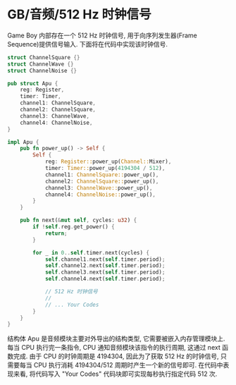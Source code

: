 # GB/音频/512 Hz 时钟信号

Game Boy 内部存在一个 512 Hz 时钟信号, 用于向序列发生器(Frame Sequence)提供信号输入. 下面将在代码中实现该时钟信号.

```rs
struct ChannelSquare {}
struct ChannelWave {}
struct ChannelNoise {}

pub struct Apu {
    reg: Register,
    timer: Timer,
    channel1: ChannelSquare,
    channel2: ChannelSquare,
    channel3: ChannelWave,
    channel4: ChannelNoise,
}

impl Apu {
    pub fn power_up() -> Self {
        Self {
            reg: Register::power_up(Channel::Mixer),
            timer: Timer::power_up(4194304 / 512),
            channel1: ChannelSquare::power_up(),
            channel2: ChannelSquare::power_up(),
            channel3: ChannelWave::power_up(),
            channel4: ChannelNoise::power_up(),
        }
    }

    pub fn next(&mut self, cycles: u32) {
        if !self.reg.get_power() {
            return;
        }

        for _ in 0..self.timer.next(cycles) {
            self.channel1.next(self.timer.period);
            self.channel2.next(self.timer.period);
            self.channel3.next(self.timer.period);
            self.channel4.next(self.timer.period);

            // 512 Hz 时钟信号
            //
            // ... Your Codes
        }
    }
}
```

结构体 Apu 是音频模块主要对外导出的结构类型, 它需要被嵌入内存管理模块上. 每当 CPU 执行完一条指令, CPU 通知音频模块该指令的执行周期, 这通过 next 函数完成. 由于 CPU 的时钟周期是 4194304, 因此为了获取 512 Hz 的时钟信号, 只需要每当 CPU 执行消耗 4194304/512 周期时产生一个新的信号即可. 在代码中表现来看, 将代码写入 "Your Codes" 代码块即可实现每秒执行指定代码 512 次.
